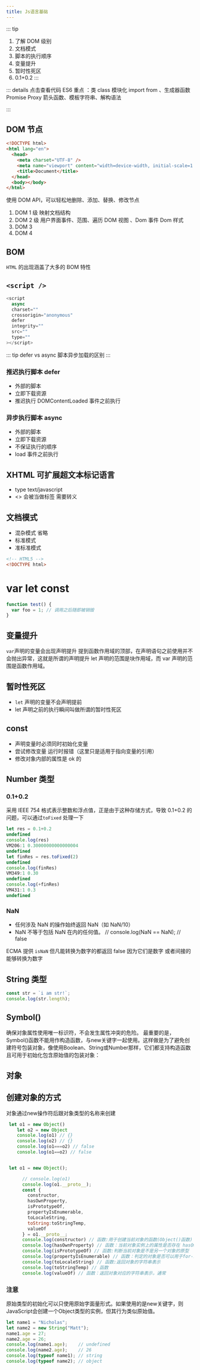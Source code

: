 ```yaml
---
title: Js语言基础
---
```


::: tip

1. 了解 DOM 级别
2. 文档模式
3. 脚本的执行顺序
4. 变量提升
5. 暂时性死区
6. 0.1+0.2
   :::


::: details 点击查看代码
ES6 重点 ：类 class 模块化 import from 、生成器函数 Promise Proxy 箭头函数、模板字符串、解构语法

:::

## DOM 节点

```html
<!DOCTYPE html>
<html lang="en">
  <head>
    <meta charset="UTF-8" />
    <meta name="viewport" content="width=device-width, initial-scale=1.0" />
    <title>Document</title>
  </head>
  <body></body>
</html>
```

使用 DOM API，可以轻松地删除、添加、替换、修改节点

1. DOM 1 级 映射文档结构
2. DOM 2 级 用户界面事件、范围、遍历 DOM 视图 、Dom 事件 Dom 样式
3. DOM 3
4. DOM 4

## BOM

`HTML` 的出现涵盖了大多的 BOM 特性

## `<script />`

```js
<script
  async
  charset=""
  crossorigin="anonymous"
  defer
  integrity=""
  src=""
  type=""
></script>
```

::: tip
defer vs async 脚本异步加载的区别
:::

### 推迟执行脚本 defer

- 外部的脚本
- 立即下载资源
- 推迟执行 DOMContentLoaded 事件之前执行

### 异步执行脚本 async

- 外部的脚本
- 立即下载资源
- 不保证执行的顺序
- load 事件之前执行

## XHTML 可扩展超文本标记语言

- type text/javascript
- <> 会被当做标签 需要转义

## 文档模式

- 混杂模式 省略 <!DOCTYPE html>
- 标准模式
- 准标准模式

```html
<!-- HTML5 -->
<!DOCTYPE html>
```

# var let const

```js
function test() {
  var foo = 1; // 调用之后随即被销毁
}
```

## 变量提升

`var`声明的变量会出现声明提升 提到函数作用域的顶部，在声明语句之前使用并不会抛出异常，这就是所谓的声明提升
let 声明的范围是块作用域，而 var 声明的范围是函数作用域。

## 暂时性死区

- `let` 声明的变量不会声明提前
- let 声明之前的执行瞬间叫做所谓的暂时性死区

## const

- 声明变量时必须同时初始化变量
- 尝试修改变量 运行时报错（这里只是适用于指向变量的引用）
- 修改对象内部的属性是 ok 的

## Number 类型

### 0.1+0.2

采用 IEEE 754 格式表示整数和浮点值，正是由于这种存储方式，导致 0.1+0.2 的问题，可以通过`toFixed` 处理一下

```js
let res = 0.1+0.2
undefined
console.log(res)
VM206:1 0.30000000000000004
undefined
let finRes = res.toFixed(2)
undefined
console.log(finRes)
VM349:1 0.30
undefined
console.log(+finRes)
VM431:1 0.3
undefined
```

### NaN

- 任何涉及 NaN 的操作始终返回 NaN（如 NaN/10）
- NaN 不等于包括 NaN 在内的任何值。 // console.log(NaN == NaN); // false

ECMA 提供 `isNaN` 但凡能转换为数字的都返回 false 因为它们是数字 或者间接的能够转换为数字

## String 类型

```js
const str = `i am str!`;
console.log(str.length);
```

## Symbol()

确保对象属性使用唯一标识符，不会发生属性冲突的危险。
最重要的是，Symbol()函数不能用作构造函数，与new关键字一起使用。这样做是为了避免创建符号包装对象，像使用Boolean、String或Number那样，它们都支持构造函数且可用于初始化包含原始值的包装对象：

## 对象

## 创建对象的方式
对象通过new操作符后跟对象类型的名称来创建

```js
 let o1 = new Object()
    let o2 = new Object
    console.log(o1) // {}
    console.log(o2) // {}
    console.log(o1===o2) // false
    console.log(o1==o2) // false
```
```js

 let o1 = new Object();

      // console.log(o1)
      console.log(o1.__proto__);
      const {
        constructor,
        hasOwnProperty,
        isPrototypeOf,
        propertyIsEnumerable,
        toLocaleString,
        toString:toStringTemp,
        valueOf
      } = o1.__proto__;
      console.log(constructor) // 函数:用于创建当前对象的函数(Object()函数)
      console.log(hasOwnProperty) // 函数：当前对象实例上的属性是否存在 hasOwnProperty('name')
      console.log(isPrototypeOf) // 函数:判断当前对象是不是另一个对象的原型
      console.log(propertyIsEnumerable) // 函数：判定的对象是否可以用于for-in枚举
      console.log(toLocaleString) // 函数:返回对象的字符串表示
      console.log(toStringTemp) // 函数
      console.log(valueOf) // 函数：返回对象对应的字符串表示，通常
```
### 注意

原始类型的初始化可以只使用原始字面量形式。如果使用的是new关键字，则JavaScript会创建一个Object类型的实例，但其行为类似原始值。

```js
let name1 = "Nicholas";
let name2 = new String("Matt");
name1.age = 27;
name2.age = 26;
console.log(name1.age);    // undefined
console.log(name2.age);    // 26
console.log(typeof name1); // string
console.log(typeof name2); // object
```